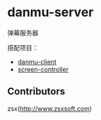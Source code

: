 danmu-server
================

弹幕服务器

搭配项目：

- [danmu-client](https://github.com/zsxsoft/danmu-client)
- [screen-controller](https://github.com/zsxsoft/screen-controller)

## Contributors
zsx(http://www.zsxsoft.com)

